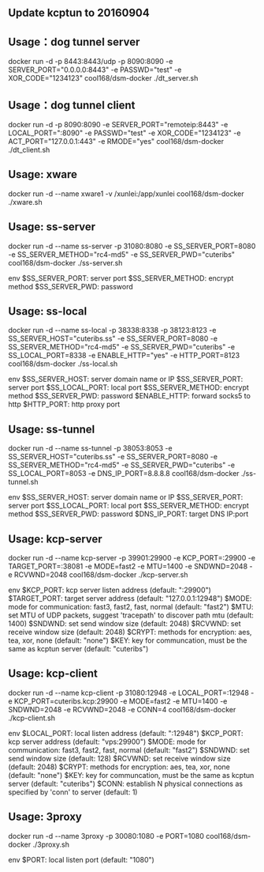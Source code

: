 ## Update kcptun to 20160904
## Usage：dog tunnel server
docker run -d -p 8443:8443/udp -p 8090:8090 -e SERVER_PORT="0.0.0.0:8443" -e PASSWD="test" -e XOR_CODE="1234123" cool168/dsm-docker ./dt_server.sh

## Usage：dog tunnel client
docker run -d -p 8090:8090 -e SERVER_PORT="remoteip:8443" -e LOCAL_PORT=":8090" -e PASSWD="test" -e XOR_CODE="1234123" -e ACT_PORT="127.0.0.1:443" -e RMODE="yes" cool168/dsm-docker ./dt_client.sh

## Usage: xware
docker run -d --name xware1 -v /xunlei:/app/xunlei cool168/dsm-docker ./xware.sh


## Usage: ss-server
docker run -d --name ss-server -p 31080:8080 -e SS_SERVER_PORT=8080 -e SS_SERVER_METHOD="rc4-md5" -e SS_SERVER_PWD="cuteribs" cool168/dsm-docker ./ss-server.sh

env
	$SS_SERVER_PORT: server port
	$SS_SERVER_METHOD: encrypt method
	$SS_SERVER_PWD: password

	
## Usage: ss-local
docker run -d --name ss-local -p 38338:8338 -p 38123:8123 -e SS_SERVER_HOST="cuteribs.ss" -e SS_SERVER_PORT=8080 -e SS_SERVER_METHOD="rc4-md5" -e SS_SERVER_PWD="cuteribs" -e SS_LOCAL_PORT=8338 -e ENABLE_HTTP="yes" -e HTTP_PORT=8123 cool168/dsm-docker ./ss-local.sh

env
	$SS_SERVER_HOST: server domain name or IP
	$SS_SERVER_PORT: server port
	$SS_LOCAL_PORT: local port
	$SS_SERVER_METHOD: encrypt method
	$SS_SERVER_PWD: password
	$ENABLE_HTTP: forward socks5 to http
	$HTTP_PORT: http proxy port

	
## Usage: ss-tunnel
docker run -d --name ss-tunnel -p 38053:8053 -e SS_SERVER_HOST="cuteribs.ss" -e SS_SERVER_PORT=8080 -e SS_SERVER_METHOD="rc4-md5" -e SS_SERVER_PWD="cuteribs" -e SS_LOCAL_PORT=8053 -e DNS_IP_PORT=8.8.8.8 cool168/dsm-docker ./ss-tunnel.sh

env
	$SS_SERVER_HOST: server domain name or IP
	$SS_SERVER_PORT: server port
	$SS_LOCAL_PORT: local port
	$SS_SERVER_METHOD: encrypt method
	$SS_SERVER_PWD: password
	$DNS_IP_PORT: target DNS IP:port


## Usage: kcp-server
docker run -d --name kcp-server -p 39901:29900 -e KCP_PORT=:29900 -e TARGET_PORT=:38081 -e MODE=fast2 -e MTU=1400 -e SNDWND=2048 -e RCVWND=2048 cool168/dsm-docker ./kcp-server.sh

env
	$KCP_PORT: kcp server listen address (default: ":29900")
	$TARGET_PORT: target server address (default: "127.0.0.1:12948")
	$MODE: mode for communication: fast3, fast2, fast, normal (default: "fast2")
	$MTU: set MTU of UDP packets, suggest 'tracepath' to discover path mtu (default: 1400)
	$SNDWND: set send window size (default: 2048)
	$RCVWND: set receive window size (default: 2048)
	$CRYPT: methods for encryption: aes, tea, xor, none (default: "none")
	$KEY: key for communcation, must be the same as kcptun server (default: "cuteribs")

	
## Usage: kcp-client
docker run -d --name kcp-client -p 31080:12948 -e LOCAL_PORT=:12948 -e KCP_PORT=cuteribs.kcp:29900 -e MODE=fast2 -e MTU=1400 -e SNDWND=2048 -e RCVWND=2048 -e CONN=4 cool168/dsm-docker ./kcp-client.sh

env
	$LOCAL_PORT: local listen address (default: ":12948")
	$KCP_PORT: kcp server address (default: "vps:29900")
	$MODE: mode for communication: fast3, fast2, fast, normal (default: "fast2")
	$SNDWND: set send window size (default: 128)
	$RCVWND: set receive window size (default: 2048)
	$CRYPT: methods for encryption: aes, tea, xor, none (default: "none")
	$KEY: key for communcation, must be the same as kcptun server (default: "cuteribs")
	$CONN: establish N physical connections as specified by 'conn' to server (default: 1)
	
	
## Usage: 3proxy
docker run -d --name 3proxy -p 30080:1080 -e PORT=1080 cool168/dsm-docker ./3proxy.sh

env
	$PORT: local listen port (default: "1080")

	
